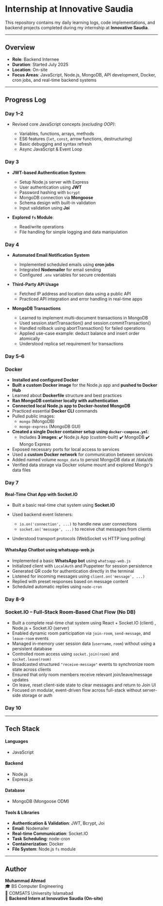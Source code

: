 # Internship at Innovative Saudia

This repository contains my daily learning logs, code implementations, and backend projects completed during my internship at **Innovative Saudia**.

---

## Overview

* **Role**: Backend Internee
* **Duration**: Started July 2025
* **Location**: On-site
* **Focus Areas**: JavaScript, Node.js, MongoDB, API development, Docker, cron jobs, and real-time backend systems

---

## Progress Log

### **Day 1–2**

* Revised core JavaScript concepts *(excluding OOP)*:

  * Variables, functions, arrays, methods
  * ES6 features (`let`, `const`, arrow functions, destructuring)
  * Basic debugging and syntax refresh
  * Async JavaScript & Event Loop 

### **Day 3**

* **JWT-based Authentication System**:

  * Setup Node.js server with Express
  * User authentication using **JWT**
  * Password hashing with `bcrypt`
  * MongoDB connection via **Mongoose**
  * Schema design with built-in validation
  * Input validation using **Joi**
* **Explored `fs` Module**:

  * Read/write operations
  * File handling for simple logging and data manipulation

### **Day 4**

* **Automated Email Notification System**

  * Implemented scheduled emails using **cron jobs**
  * Integrated **Nodemailer** for email sending
  * Configured `.env` variables for secure credentials

* **Third-Party API Usage**
  * Fetched IP address and location data using a public API
  * Practiced API integration and error handling in real-time apps

* **MongoDB Transactions**
  * Learned to implement multi-document transactions in MongoDB
  * Used session.startTransaction() and session.commitTransaction()
  * Handled rollback using abortTransaction() for failed operations
  * Applied use-case example: deduct balance and insert order atomically
  * Understood replica set requirement for transactions

### **Day 5–6**
  ### Docker


* **Installed and configured Docker**
* **Built a custom Docker image** for the Node.js app and **pushed to Docker Hub**
* Learned about **Dockerfile** structure and best practices
* **Ran MongoDB container locally with authentication**
* **Connected local Node.js app to Docker-hosted MongoDB**
* Practiced essential **Docker CLI** commands
* Pulled public images:
  * `mongo` (MongoDB)
  * `mongo-express` (MongoDB GUI)
* **Created a single Docker container setup using `docker-compose.yml`**:
  * Includes **3 images**:
    ✔️ Node.js App (custom-built)
    ✔️ MongoDB
    ✔️ Mongo Express
* Exposed necessary ports for local access to services
* Used a **custom Docker network** for communication between services
* Added named volume `mongo_data` to persist MongoDB data at /data/db
* Verified data storage via Docker volume mount and explored Mongo's data files


### **Day 7**

#### **Real-Time Chat App with Socket.IO**

* Built a basic real-time chat system using **Socket.IO**
* Used backend event listeners:

  * `io.on('connection', ...)` to handle new user connections
  * `socket.on('message', ...)` to receive chat messages from clients
* Understood transport protocols (WebSocket vs HTTP long polling)

#### **WhatsApp Chatbot using whatsapp-web.js**

* Implemented a basic **WhatsApp bot** using `whatsapp-web.js`
* Initialized client with `LocalAuth` and Puppeteer for session persistence
* Generated QR code for authentication directly in the terminal
* Listened for incoming messages using `client.on('message', ...)`
* Replied with preset responses based on message content
* Scheduled automatic replies using `node-cron`


### **Day 8-9**

### **Socket.IO – Full-Stack Room-Based Chat Flow (No DB)**

* Built a complete real-time chat system using React  + Socket.IO (client) , Node.js + Socket.IO (server)
* Enabled dynamic room participation via `join-room`, `send-message`, and `leave-room` events
* Managed in-memory user session data (`username`, `room`) without using a persistent database
* Controlled room access using `socket.join(room)` and `socket.leave(room)`
* Broadcasted structured `"receive-message"` events to synchronize room state across clients
* Ensured that only room members receive relevant join/leave/message updates
* On leave, reset client-side state to clear messages and return to Join UI
* Focused on modular, event-driven flow across full-stack without server-side storage or auth

### **Day 10**

---
##  Tech Stack

####  Languages
- JavaScript

####  Backend
- Node.js
- Express.js

####  Database
- MongoDB (Mongoose ODM)

####  Tools & Libraries
- **Authentication & Validation**: JWT, Bcrypt, Joi  
- **Email**: Nodemailer  
- **Real-time Communication**: Socket.IO  
- **Task Scheduling**: node-cron
- **Containerization**: Docker  
- **File System**: Node.js `fs` module


---

## Author
**Muhammad Ahmad**  
🎓 BS Computer Engineering  
📍 COMSATS University Islamabad  
💼 **Backend Intern at Innovative Saudia (On-site)**
